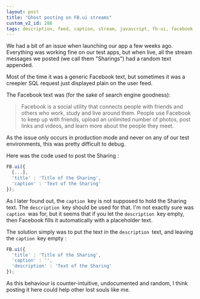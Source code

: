 ```yaml
---
layout: post
title: "Ghost posting on FB.ui streams"
custom_v2_id: 288
tags: description, feed, caption, stream, javascript, fb-ui, facebook
---
```


We had a bit of an issue when launching our app a few weeks ago. Everything
was working fine on our test apps, but when live, all the stream messages we
posted (we call them "Sharings") had a random text appended.

Most of the time it was a generic Facebook text, but sometimes it was a
creepier SQL request just displayed plain on the user feed.

The Facebook text was (for the sake of search engine goodness):

> Facebook is a social utility that connects people with friends and others
who work, study and live around them. People use Facebook to keep up with
friends, upload an unlimited number of photos, post links and videos, and
learn more about the people they meet.

As the issue only occurs in production mode and never on any of our test
environments, this was pretty difficult to debug.

Here was the code used to post the Sharing :


```js
FB.ui({
  [...],
  'title' : 'Title of the Sharing',
  'caption' : 'Text of the Sharing'
});
```

As I later found out, the `caption `key is not supposed to hold the Sharing
text. The `description `key should be used for that. I'm not exactly sure was
`caption `was for, but it seems that if you let the `description `key empty,
then Facebook fills it automatically with a placeholder text.

The solution simply was to put the text in the `description `text, and leaving
the `caption `key empty :


```js
FB.ui({
  'title' : 'Title of the Sharing',
  'caption' : '',
  'description' : 'Text of the Sharing'
});
```

As this behaviour is counter-intuitive, undocumented and random, I think
posting it here could help other lost souls like me.
